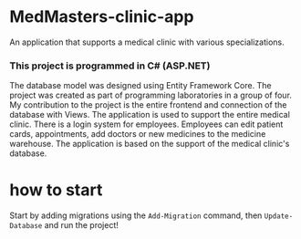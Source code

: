 # MedMasters-clinic-app
An application that supports a medical clinic with various specializations.
### This project is programmed in C# (ASP.NET)
The database model was designed using Entity Framework Core.
The project was created as part of programming laboratories in a group of four. My contribution to the project is the entire frontend and connection of the database with Views.
The application is used to support the entire medical clinic. There is a login system for employees. Employees can edit patient cards, appointments, add doctors or new medicines to the medicine warehouse. The application is based on the support of the medical clinic's database.

# how to start
Start by adding migrations using the `Add-Migration` command, then `Update-Database` and run the project!

